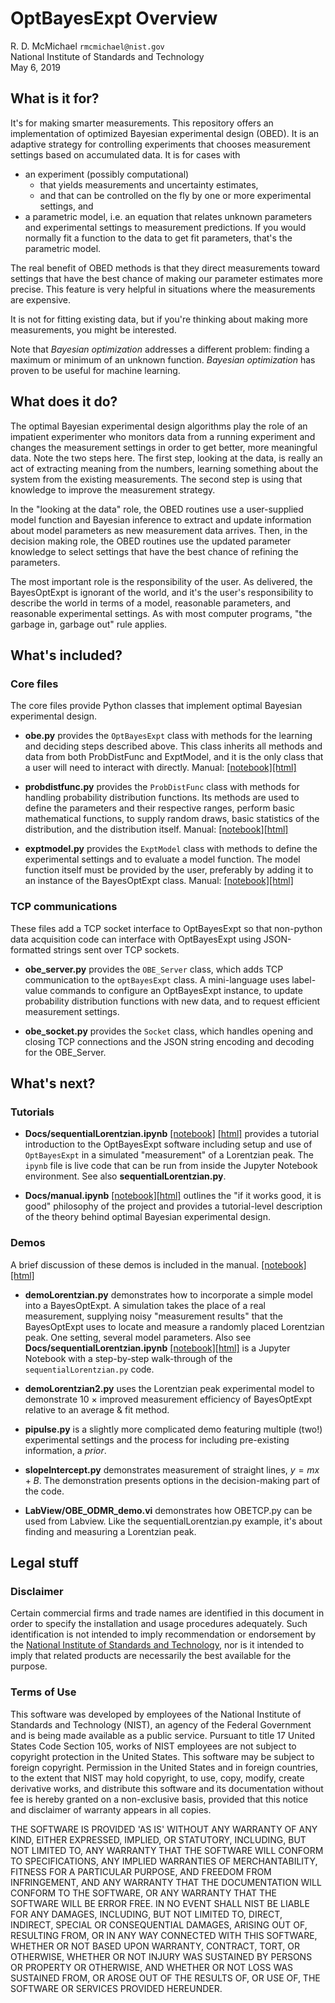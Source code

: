 
# OptBayesExpt Overview

R. D. McMichael
`rmcmichael@nist.gov`  
National Institute of Standards and Technology  
May 6, 2019


## What is it for?

It's for making smarter measurements. This repository offers an implementation of optimized Bayesian experimental design (OBED). It is an adaptive strategy for controlling experiments that chooses measurement settings based on accumulated data.  It is for cases with

 - an experiment (possibly computational) 
   - that yields measurements and uncertainty estimates, 
   - and that can be controlled on the fly by one or more experimental settings, and
 - a parametric model, i.e. an equation that relates unknown parameters and experimental settings to measurement predictions.  If you would normally fit a function to the data to get fit parameters, that's the parametric model.
 
The real benefit of OBED methods is that they direct measurements toward settings that have the best chance of making our parameter estimates more precise. This feature is very helpful in situations where the measurements are expensive.

It is not for fitting existing data, but if you're thinking about making more measurements, you might be interested.

Note that _Bayesian optimization_ addresses a different problem: finding a maximum or minimum of an unknown function.  _Bayesian optimization_ has proven to be useful for machine learning.

## What does it do?

The optimal Bayesian experimental design algorithms play the role of an impatient experimenter who monitors data from a running experiment and changes the measurement settings in order to get better, more meaningful data. Note the two
steps here. The first step, looking at the data, is really an act of extracting meaning from the numbers, learning something about the system from the existing measurements. The second step is using that knowledge to improve the measurement strategy.

In the "looking at the data" role, the OBED routines use a user-supplied model function and Bayesian inference to extract and update information about model parameters as new measurement data arrives.  Then, in the decision making role, the OBED routines use the updated parameter knowledge to select settings that have the best chance of refining the parameters.

The most important role is the responsibility of the user. As delivered, the BayesOptExpt is ignorant of the world, and it's the user's responsibility to describe the world in terms of a model, reasonable parameters, and reasonable experimental settings. As with most computer programs, "the garbage in, garbage out" rule applies.

## What's included?

### Core files
 
The core files provide Python classes that implement optimal Bayesian experimental design.

* **obe.py** provides the `OptBayesExpt` class with methods for the learning and deciding steps described above. This class inherits all methods and data from both ProbDistFunc and ExptModel, and it is the only class that a user will need to interact with directly.  Manual: [[notebook]](Docs/obe.ipynb)[[html]](Docs/obe.html)
  
* **probdistfunc.py** provides the `ProbDistFunc` class with methods for handling probability distribution functions. Its methods are used to define the parameters and their respective ranges, perform basic mathematical functions, to supply random draws, basic statistics of the distribution, and the distribution itself. Manual: [[notebook]](Docs/probdistfunc.ipynb)[[html]](Docs/probdistfunc.html)

* **exptmodel.py** provides the `ExptModel` class with methods to define the experimental settings and to evaluate a model function. The model function itself must be provided by the user, preferably by adding it to an instance of the BayesOptExpt class. Manual: [[notebook]](Docs/exptmodel.ipynb)[[html]](Docs/exptmodel.html)

### TCP communications

These files add a TCP socket interface to OptBayesExpt so that non-python data acquisition code can interface with OptBayesExpt using JSON-formatted strings sent over TCP sockets.

* **obe_server.py** provides the `OBE_Server` class, which adds TCP communication to the `optBayesExpt` class.  A mini-language uses label-value commands to configure an OptBayesExpt instance, to update probability distribution functions with new data, and to request efficient measurement settings.

* **obe_socket.py** provides the `Socket` class, which handles opening and closing TCP connections and the JSON string encoding and decoding for the OBE_Server.
  
## What's next?

### Tutorials

* **Docs/sequentialLorentzian.ipynb** [[notebook]](Docs/sequentialLorentzian.ipynb) [[html]](Docs/sequentialLorentzian.html) provides a tutorial introduction to the OptBayesExpt software including setup and use of `OptBayesExpt` in a simulated "measurement" of a Lorentzian peak.  The `ipynb` file is live code that can be run from inside the Jupyter Notebook environment.  See also **sequentialLorentzian.py**.

* **Docs/manual.ipynb** [[notebook]](Docs/manual.html)[[html]](Docs/manual.html) outlines the "if it works good, it is good" philosophy of the project and provides a tutorial-level description of the theory behind optimal Bayesian experimental design.

### Demos

A brief discussion of these demos is included in the manual. 
[[notebook]](Docs/manual.ipynb) [[html]](Docs/manual.html)

* **demoLorentzian.py**  demonstrates how to incorporate a simple model into a BayesOptExpt. A simulation takes the place of a real measurement, supplying noisy "measurement results" that the BayesOptExpt uses to locate and measure a randomly placed Lorentzian peak.  One setting, several model parameters.  Also see **Docs/sequentialLorentzian.ipynb** [[notebook]](Docs/sequentialLorentzian.ipynb)[[html]](Demos/sequentialLorentzian.html) is a Jupyter Notebook with a step-by-step walk-through of the `sequentialLorentzian.py` code.  

* **demoLorentzian2.py** uses the Lorentzian peak experimental model to demonstrate 10 &times; improved measurement efficiency of BayesOptExpt relative to an average & fit method.

* **pipulse.py** is a slightly more complicated demo featuring multiple (two!) experimental settings and the process for including pre-existing information, a _prior_.

* **slopeIntercept.py** demonstrates measurement of straight lines, $y = m x + B$.  The demonstration presents options in the decision-making part of the code.

* **LabView/OBE_ODMR_demo.vi** demonstrates how OBETCP.py can be used from Labview. Like the sequentialLorentzian.py example, it's about finding and measuring a Lorentzian peak.

## Legal stuff

### Disclaimer
Certain commercial firms and trade names are identified in this document in order to specify the installation and usage procedures adequately. Such identification is not intended to imply recommendation or endorsement by the [National Institute of Standards and Technology](http://www.nist.gov), nor is it intended to imply that related products are necessarily the best available for the purpose.

### Terms of Use
This software was developed by employees of the National Institute of Standards and Technology (NIST), an agency of the Federal
Government and is being made available as a public service. Pursuant to title 17 United States Code Section 105, works of NIST employees are not subject to copyright protection in the United States. This software may be subject to foreign copyright. Permission in the United States and in foreign countries, to the extent that NIST may hold copyright, to use,
copy, modify, create derivative works, and distribute this software and its documentation without fee is hereby granted on a non-exclusive basis, provided that this notice and disclaimer of warranty appears in all copies.

THE SOFTWARE IS PROVIDED 'AS IS' WITHOUT ANY WARRANTY OF ANY KIND, EITHER EXPRESSED, IMPLIED, OR STATUTORY, INCLUDING, BUT NOT LIMITED TO, ANY WARRANTY THAT THE SOFTWARE WILL CONFORM TO SPECIFICATIONS, ANY IMPLIED WARRANTIES OF MERCHANTABILITY, FITNESS FOR A PARTICULAR PURPOSE, AND FREEDOM FROM INFRINGEMENT, AND ANY WARRANTY THAT THE DOCUMENTATION WILL CONFORM TO THE SOFTWARE, OR ANY WARRANTY THAT THE SOFTWARE WILL BE ERROR FREE. IN NO EVENT SHALL NIST BE LIABLE FOR ANY DAMAGES, INCLUDING,
BUT NOT LIMITED TO, DIRECT, INDIRECT, SPECIAL OR CONSEQUENTIAL DAMAGES, ARISING OUT OF, RESULTING FROM, OR IN ANY WAY CONNECTED WITH THIS SOFTWARE, WHETHER OR NOT BASED UPON WARRANTY, CONTRACT, TORT, OR OTHERWISE, WHETHER OR NOT INJURY WAS SUSTAINED BY PERSONS OR PROPERTY OR OTHERWISE, AND WHETHER OR NOT LOSS WAS SUSTAINED FROM, OR AROSE OUT OF THE RESULTS OF, OR USE OF, THE SOFTWARE OR SERVICES PROVIDED HEREUNDER.


```python

```
